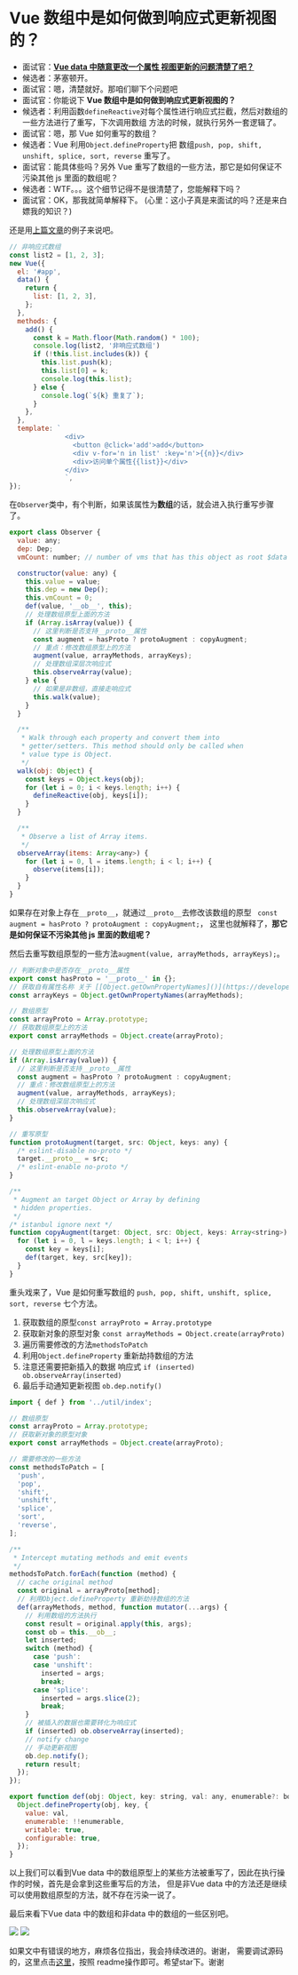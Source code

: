 <!--
 * @Author: 宋绍华
 * @Date: 2021-12-25 09:56:24
 * @LastEditTime: 2021-12-25 15:06:57
 * @LastEditors: 宋绍华
 * @Description:
 * @FilePath: \Notes\Vue源码学习\Vue 数组是如何做到.md
-->

# Vue 数组中是如何做到响应式更新视图的？

- 面试官：**[Vue data 中随意更改一个属性 视图更新的问题清楚了吧？](https://juejin.cn/post/7040733315791323143)**
- 候选者：茅塞顿开。
- 面试官：嗯，清楚就好。那咱们聊下个问题吧
- 面试官：你能说下 **Vue 数组中是如何做到响应式更新视图的？**
- 候选者：利用函数`defineReactive`对每个属性进行响应式拦截，然后对数组的一些方法进行了重写，下次调用数组
  方法的时候，就执行另外一套逻辑了。
- 面试官：嗯，那 Vue 如何重写的数组？
- 候选者：Vue 利用`Object.defineProperty`把 数组`push, pop, shift, unshift, splice, sort, reverse` 重写了。
- 面试官：能具体些吗？另外 Vue 重写了数组的一些方法，那它是如何保证不污染其他 js 里面的数组呢？
- 候选者：WTF。。。这个细节记得不是很清楚了，您能解释下吗？
- 面试官：OK，那我就简单解释下。 (心里：这小子真是来面试的吗？还是来白嫖我的知识？)

还是用[上篇文章](https://juejin.cn/post/7040733315791323143)的例子来说吧。

```javascript
// 非响应式数组
const list2 = [1, 2, 3];
new Vue({
  el: '#app',
  data() {
    return {
      list: [1, 2, 3],
    };
  },
  methods: {
    add() {
      const k = Math.floor(Math.random() * 100);
      console.log(list2, '非响应式数组')
      if (!this.list.includes(k)) {
        this.list.push(k);
        this.list[0] = k;
        console.log(this.list);
      } else {
        console.log(`${k} 重复了`);
      }
    },
  },
  template: `
              <div>
                <button @click='add'>add</button>
                <div v-for='n in list' :key='n'>{{n}}</div>
                <div>访问单个属性{{list}}</div>
              </div>
              `,
});
```

在`Observer`类中，有个判断，如果该属性为**数组**的话，就会进入执行重写步骤了。

```javascript
export class Observer {
  value: any;
  dep: Dep;
  vmCount: number; // number of vms that has this object as root $data

  constructor(value: any) {
    this.value = value;
    this.dep = new Dep();
    this.vmCount = 0;
    def(value, '__ob__', this);
    // 处理数组原型上面的方法
    if (Array.isArray(value)) {
      // 这里判断是否支持__proto__属性
      const augment = hasProto ? protoAugment : copyAugment;
      // 重点：修改数组原型上的方法
      augment(value, arrayMethods, arrayKeys);
      // 处理数组深层次响应式
      this.observeArray(value);
    } else {
      // 如果是非数组，直接走响应式
      this.walk(value);
    }
  }

  /**
   * Walk through each property and convert them into
   * getter/setters. This method should only be called when
   * value type is Object.
   */
  walk(obj: Object) {
    const keys = Object.keys(obj);
    for (let i = 0; i < keys.length; i++) {
      defineReactive(obj, keys[i]);
    }
  }

  /**
   * Observe a list of Array items.
   */
  observeArray(items: Array<any>) {
    for (let i = 0, l = items.length; i < l; i++) {
      observe(items[i]);
    }
  }
}
```

如果存在对象上存在`__proto__`，就通过`__proto__`去修改该数组的原型 ` const augment = hasProto ? protoAugment : copyAugment;`，
这里也就解释了，**那它是如何保证不污染其他 js 里面的数组呢？**

然后去重写数组原型的一些方法`augment(value, arrayMethods, arrayKeys);`。

```javascript
// 判断对象中是否存在__proto__属性
export const hasProto = '__proto__' in {};
// 获取自有属性名称 关于 [[Object.getOwnPropertyNames]()](https://developer.mozilla.org/zh-CN/docs/Web/JavaScript/Reference/Global_Objects/Object/getOwnPropertyNames)
const arrayKeys = Object.getOwnPropertyNames(arrayMethods);

// 数组原型
const arrayProto = Array.prototype;
// 获取数组原型上的方法
export const arrayMethods = Object.create(arrayProto);

// 处理数组原型上面的方法
if (Array.isArray(value)) {
  // 这里判断是否支持__proto__属性
  const augment = hasProto ? protoAugment : copyAugment;
  // 重点：修改数组原型上的方法
  augment(value, arrayMethods, arrayKeys);
  // 处理数组深层次响应式
  this.observeArray(value);
}

// 重写原型
function protoAugment(target, src: Object, keys: any) {
  /* eslint-disable no-proto */
  target.__proto__ = src;
  /* eslint-enable no-proto */
}

/**
 * Augment an target Object or Array by defining
 * hidden properties.
 */
/* istanbul ignore next */
function copyAugment(target: Object, src: Object, keys: Array<string>) {
  for (let i = 0, l = keys.length; i < l; i++) {
    const key = keys[i];
    def(target, key, src[key]);
  }
}
```

重头戏来了，Vue 是如何重写数组的 `push, pop, shift, unshift, splice, sort, reverse` 七个方法。

1. 获取数组的原型`const arrayProto = Array.prototype`
2. 获取新对象的原型对象 `const arrayMethods = Object.create(arrayProto)`
3. 遍历需要修改的方法`methodsToPatch`
4. 利用`Object.defineProperty` 重新劫持数组的方法
5. 注意还需要把新插入的数据 响应式 `if (inserted) ob.observeArray(inserted)`
6. 最后手动通知更新视图 `ob.dep.notify()`

```javascript
import { def } from '../util/index';

// 数组原型
const arrayProto = Array.prototype;
// 获取新对象的原型对象
export const arrayMethods = Object.create(arrayProto);

// 需要修改的一些方法
const methodsToPatch = [
  'push',
  'pop',
  'shift',
  'unshift',
  'splice',
  'sort',
  'reverse',
];

/**
 * Intercept mutating methods and emit events
 */
methodsToPatch.forEach(function (method) {
  // cache original method
  const original = arrayProto[method];
  // 利用Object.defineProperty 重新劫持数组的方法
  def(arrayMethods, method, function mutator(...args) {
    // 利用数组的方法执行
    const result = original.apply(this, args);
    const ob = this.__ob__;
    let inserted;
    switch (method) {
      case 'push':
      case 'unshift':
        inserted = args;
        break;
      case 'splice':
        inserted = args.slice(2);
        break;
    }
    // 被插入的数据也需要转化为响应式
    if (inserted) ob.observeArray(inserted);
    // notify change
    // 手动更新视图
    ob.dep.notify();
    return result;
  });
});

export function def(obj: Object, key: string, val: any, enumerable?: boolean) {
  Object.defineProperty(obj, key, {
    value: val,
    enumerable: !!enumerable,
    writable: true,
    configurable: true,
  });
}
```

以上我们可以看到Vue data 中的数组原型上的某些方法被重写了，因此在执行操作的时候，首先是会拿到这些重写后的方法，
但是非Vue data 中的方法还是继续可以使用数组原型的方法，就不存在污染一说了。

最后来看下Vue data 中的数组和非data 中的数组的一些区别吧。

![](./images/originProto.png)
![](./images/changeProto.png)



如果文中有错误的地方，麻烦各位指出，我会持续改进的。谢谢，
需要调试源码的，这里点击[这里](https://github.com/Rudy24/Notes/tree/master/Vue%E6%BA%90%E7%A0%81%E5%AD%A6%E4%B9%A0/projects/demo1)，按照 readme操作即可。希望star下。谢谢